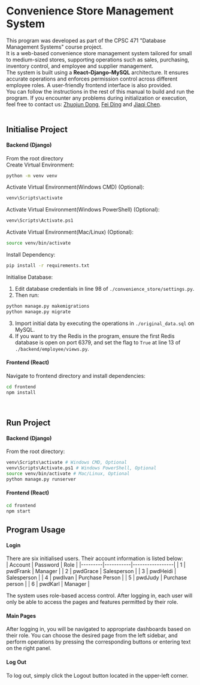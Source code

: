 # Convenience Store Management System
This program was developed as part of the CPSC 471 "Database Management Systems" course project. <br>
It is a web-based convenience store management system tailored for small to medium-sized stores, supporting operations such as sales, purchasing, inventory control, and employee and supplier management.<br>
The system is built using a **React–Django–MySQL** architecture. It ensures accurate operations and enforces permission control across different employee roles. A user-friendly frontend interface is also provided.<br>
You can follow the instructions in the rest of this manual to build and run the program. If you encounter any problems during initialization or execution, feel free to contact us: [Zhuojun Dong](https://github.com/AlbertDG11), [Fei Ding](https://github.com/DingFei1) and [Jiaqi Chen](https://github.com/Jiaqichen2).<br><br>

## Initialise Project
#### Backend (Django)
From the root directory<br>
Create Virtual Environment:
```bash
python -m venv venv
```

Activate Virtual Environment(Windows CMD) (Optional):
```bash
venv\Scripts\activate
```

Activate Virtual Environment(Windows PowerShell) (Optional):
```bash
venv\Scripts\Activate.ps1
```

Activate Virtual Environment(Mac/Linux) (Optional):
```bash
source venv/bin/activate
```

Install Dependency:
```bash
pip install -r requirements.txt
```

Initialise Database:<br>
1. Edit database credentials in line 98 of `./convenience_store/settings.py`.
2. Then run:
```bash
python manage.py makemigrations
python manage.py migrate
```
3. Import initial data by executing the operations in `./original_data.sql` on MySQL.<br>
4. If you want to try the Redis in the program, ensure the first Redis database is open on port 6379, and set the flag to `True` at line 13 of `./backend/employee/views.py`.

#### Frontend (React)
Navigate to frontend directory and install dependencies:
```bash
cd frontend
npm install
```
<br>

## Run Project
#### Backend (Django)
From the root directory:
```bash
venv\Scripts\activate # Windows CMD, Optional
venv\Scripts\Activate.ps1 # Windows PowerShell, Optional
source venv/bin/activate # Mac/Linux, Optional
python manage.py runserver
```

#### Frontend (React)
```bash
cd frontend
npm start
```

## Program Usage
#### Login
There are six initialised users. Their account information is listed below:<br>
| Account | Password  | Role            |
|---------|-----------|-----------------|
| 1       | pwdFrank  | Manager         |
| 2       | pwdGrace  | Salesperson     |
| 3       | pwdHeidi  | Salesperson     |
| 4       | pwdIvan   | Purchase Person |
| 5       | pwdJudy   | Purchase person |
| 6       | pwdKarl   | Manager         |

The system uses role-based access control. After logging in, each user will only be able to access the pages and features permitted by their role.
#### Main Pages
After logging in, you will be navigated to appropriate dashboards based on their role. You can choose the desired page from the left sidebar, and perform operations by pressing the corresponding buttons or entering text on the right panel.

#### Log Out
To log out, simply click the Logout button located in the upper-left corner.
